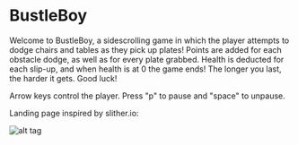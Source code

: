 # BustleBoy

Welcome to BustleBoy, a sidescrolling game in which the player attempts to dodge chairs and tables as they pick up plates! Points are added for each obstacle dodge, as well as for every plate grabbed. Health is deducted for each slip-up, and when health is at 0 the game ends! The longer you last, the harder it gets. Good luck!

Arrow keys control the player. Press "p" to pause and "space" to unpause.

Landing page inspired by slither.io:

![alt tag](./filepath/image.png)
